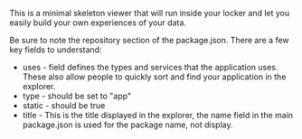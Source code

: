 This is a minimal skeleton viewer that will run inside your locker and let 
you easily build your own experiences of your data.

Be sure to note the repository section of the package.json.  There are a few
key fields to understand:

* uses - field defines the types and services that the application uses.  These 
also allow people to quickly sort and find your application in the explorer.  
* type - should be set to "app"
* static - should be true
* title - This is the title displayed in the explorer, the name field in the main
package.json is used for the package name, not display.


